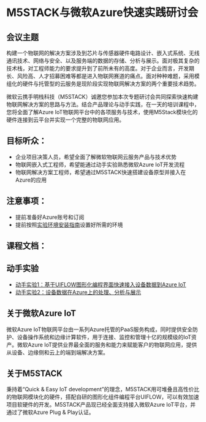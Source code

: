 # M5STACK与微软Azure快速实践研讨会

## 会议主题

构建一个物联网的解决方案涉及到芯片与传感器硬件电路设计、嵌入式系统、无线通讯技术、网络与安全、以及服务端的数据的存储、分析与展示。面对极其复杂的技术栈，对工程师能力的要求提升到了前所未有的高度。对于企业而言，开发期长、风险高、人才招募困难等都是进入物联网赛道的痛点。面对种种难题，采用模组化的硬件与托管型的云服务是现阶段实现物联网解决方案的两个重要技术趋势。

微软云携手明栈科技（M5STACK）诚邀您参加本次专题研讨会共同探索快速构建物联网解决方案的思路与方法。结合产品理论与动手实践，在一天的培训课程中，您将全面了解Azure IoT物联网平台中的各项服务与技术，使用M5Stack模块化的硬件连接到云平台并实现一个完整的物联网应用。

## 目标听众：
- 企业项目决策人员，希望全面了解微软物联网云服务产品与技术优势
- 物联网嵌入式工程师，希望能通过动手实验熟悉微软Azure IoT开发流程
- 物联网解决方案工程师，希望通过M5STACK快速搭建设备原型并接入在Azure的应用 

## 注意事项：
- 提前准备好Azure账号和订阅
- 提前按照[实验环境安装指南](Prerequisites.md)设置好所需的环境

## 课程文档：

## 动手实验

- [动手实验1：基于UIFLOW图形化编程界面快速接入设备数据到Azure IoT](Lab-1.md)
- [动手实验2：设备数据在Azure上的处理、分析与展示](Lab-2.md)

## 关于微软Azure IoT
微软Azure IoT物联网平台由一系列Azure托管的PaaS服务构成，同时提供安全防护、设备操作系统和边缘计算软件，用于连接、监控和管理十亿的规模级的IoT资产。微软Azure IoT提供业界最全面的服务和能力来赋能客户的物联网应用，提供从设备、边缘侧和云上的端到端解决方案。

## 关于M5STACK

秉持着“Quick & Easy IoT development”的理念，M5STACK用可堆叠且高性价比的物联网模块化的硬件，搭配自研的图形化组件编程平台UIFLOW，可以有效加速项目软硬件的开发。M5STACK产品现已经全面支持接入微软Azure IoT平台，并通过了微软Azure Plug & Play认证。
